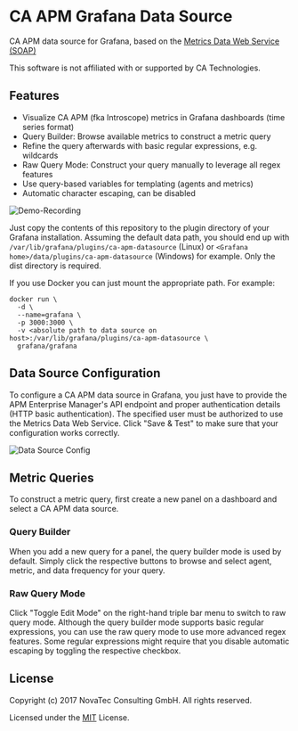 # CA APM Grafana Data Source

CA APM data source for Grafana, based on the [Metrics Data Web Service (SOAP)](https://docops.ca.com/ca-apm/10-5/en/integrating/api-reference/ca-introscope-web-services-api-reference/polling-web-services/metrics-data-web-service)

This software is not affiliated with or supported by CA Technologies.

## Features
* Visualize CA APM (fka Introscope) metrics in Grafana dashboards (time series format)
* Query Builder: Browse available metrics to construct a metric query
* Refine the query afterwards with basic regular expressions, e.g. wildcards
* Raw Query Mode: Construct your query manually to leverage all regex features
* Use query-based variables for templating (agents and metrics)
* Automatic character escaping, can be disabled

![Demo-Recording](https://github.com/NovaTecConsulting/ca-apm-grafana-datasource/blob/master/media/query-demo.gif)

Just copy the contents of this repository to the plugin directory of your Grafana installation. Assuming the default data path, you should end up with `/var/lib/grafana/plugins/ca-apm-datasource` (Linux) or `<Grafana home>/data/plugins/ca-apm-datasource` (Windows) for example. Only the dist directory is required.

If you use Docker you can just mount the appropriate path. For example:
```
docker run \
  -d \
  --name=grafana \
  -p 3000:3000 \
  -v <absolute path to data source on host>:/var/lib/grafana/plugins/ca-apm-datasource \
  grafana/grafana
```

## Data Source Configuration
To configure a CA APM data source in Grafana, you just have to provide the APM Enterprise Manager's API endpoint and proper authentication details (HTTP basic authentication). The specified user must be authorized to use the Metrics Data Web Service. Click "Save & Test" to make sure that your configuration works correctly.

![Data Source Config](https://github.com/NovaTecConsulting/ca-apm-grafana-datasource/blob/master/media/data-source-config.jpg)

## Metric Queries
To construct a metric query, first create a new panel on a dashboard and select a CA APM data source.
### Query Builder
When you add a new query for a panel, the query builder mode is used by default. Simply click the respective buttons to browse and select agent, metric, and data frequency for your query.
### Raw Query Mode
Click "Toggle Edit Mode" on the right-hand triple bar menu to switch to raw query mode. Although the query builder mode supports basic regular expressions, you can use the raw query mode to use more advanced regex features. Some regular expressions might require that you disable automatic escaping by toggling the respective checkbox.

## License

Copyright (c) 2017 NovaTec Consulting GmbH. All rights reserved.

Licensed under the [MIT](LICENSE.md) License.